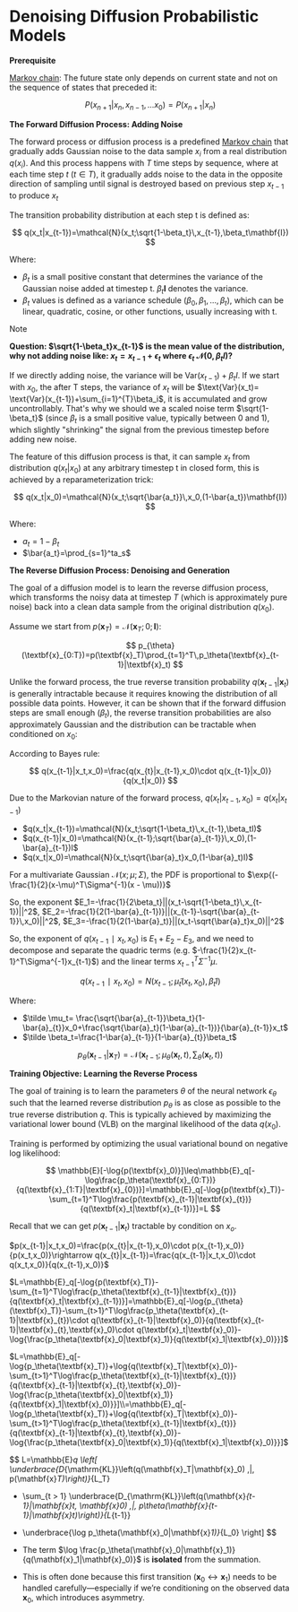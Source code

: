 # Denoising Diffusion Probabilistic Models

**Prerequisite**

<u>Markov chain</u>: The future state only depends on current state and not on the sequence of states that preceded it:

$$
P(x_{n+1}|x_n,x_{n-1},...x_0)=P(x_{n+1}|x_n)
$$

**The Forward Diffusion Process: Adding Noise**

The forward process or diffusion process is a predefined <u>Markov chain</u> that gradually adds Gaussian noise to the data sample $x_i$ from a real distribution $q(x_i)$. And this process happens with $T$ time steps by sequence, where at each time step $t$ $(t\in T)$, it gradually adds noise to the data in the opposite direction of sampling until signal is destroyed based on previous step $x_{t-1}$ to produce $x_t$

The transition probability distribution at each step t is defined as:

$$
q(x_t|x_{t-1})=\mathcal{N}(x_t;\sqrt{1-\beta_t}\,x_{t-1},\beta_t\mathbf{I})
$$

Where:

- $\beta_t$ is a small positive constant that determines the variance of the Gaussian noise added at timestep t. $\beta_t\mathbf{I}$ denotes the variance.
- $\beta_t$ values is defined as a variance schedule $(\beta_0, \beta_1,...,\beta_t)$, which can be linear, quadratic, cosine, or other functions, usually increasing with t.

> [!NOTE]
>
> **Question: $\sqrt{1-\beta_t}x_{t-1}$ is the mean value of the distribution, why not adding noise like: $x_t=x_{t−1}+\epsilon_t$  where $\epsilon_t ~\mathcal{N}(0,\beta_tI)$?**
>
> If we directly adding noise, the variance will be $\text{Var}(x_{t-1})+\beta_tI$. If we start with $x_0$, the after T steps, the variance of $x_t$ will be $\text{Var}(x_t)= \text{Var}(x_{t-1})+\sum_{i=1}^{T}\beta_i$, it is accumulated and grow uncontrollably. That's why we should we a scaled noise term $\sqrt{1-\beta_t}$  (since $\beta_t$ is a small positive value, typically between 0 and 1), which slightly "shrinking" the signal from the previous timestep before adding new noise.



The feature of this diffusion process is that, it can sample $x_t$ from distribution $q(x_t|x_0)$ at any arbitrary timestep t in closed form, this is achieved by a reparameterization trick:

$$
q(x_t|x_0)=\mathcal{N}(x_t;\sqrt{\bar{a_t}}\,x_0,(1-\bar{a_t})\mathbf{I})
$$

Where:

- $a_t=1-\beta_t$
- $\bar{a_t}=\prod_{s=1}^ta_s$





**The Reverse Diffusion Process: Denoising and Generation**

The goal of a diffusion model is to learn the reverse diffusion process, which transforms the noisy data at timestep $T$ (which is approximately pure noise) back into a clean data sample from the original distribution $q(x_0)$.

Assume we start from $p(\textbf{x}_T)=\mathcal{N}(\textbf{x}_T;0;\mathbf{I})$:

$$
p_{\theta}(\textbf{x}_{0:T})=p(\textbf{x}_T)\prod_{t=1}^T\,p_\theta(\textbf{x}_{t-1}|\textbf{x}_t)
$$

Unlike the forward process, the true reverse transition probability $q(\textbf{x}_{t−1}|\textbf{x}_t)$ is generally intractable because it requires knowing the distribution of all possible data points. However, it can be shown that if the forward diffusion steps are small enough $(\beta_t)$, the reverse transition probabilities are also approximately Gaussian and the distribution can be tractable when conditioned on $x_0$:

According to Bayes rule:

$$
q(x_{t-1}|x_t,x_0)=\frac{q(x_{t}|x_{t-1},x_0)\cdot q(x_{t-1}|x_0)}{q(x_t|x_0)}
$$

Due to the Markovian nature of the forward process, $q(x_t|x_{t-1},x_0)=q(x_t|x_{t-1})$

- $q(x_t|x_{t-1})=\mathcal{N}(x_t;\sqrt{1-\beta_t}\,x_{t-1},\beta_tI)$
- $q(x_{t-1}|x_0)=\mathcal{N}(x_{t-1};\sqrt{\bar{a}_{t-1}}\,x_0),(1-\bar{a}_{t-1})I$
- $q(x_t|x_0)=\mathcal{N}(x_t;\sqrt{\bar{a}_t}x_0,(1-\bar{a}_t)I)$

For a multivariate Gaussian $\mathcal{N}(x;\mu;\Sigma)$, the PDF is proportional to $\exp{(-\frac{1}{2}(x-\mu)^T\Sigma^{-1}(x - \mu))}$

So, the exponent $E_1=-\frac{1}{2\beta_t}||(x_t-\sqrt{1-\beta_t}\,x_{t-1})||^2$, $E_2=-\frac{1}{2(1-\bar{a}_{t-1})}||(x_{t-1}-\sqrt{\bar{a}_{t-1}}\,x_0)||^2$, $E_3=-\frac{1}{2(1-\bar{a}_t)}||(x_t-\sqrt{\bar{a}_t}x_0)||^2$

So, the exponent of $q(x_{t−1}∣x_t,x_0)$ is $E_1+E_2-E_3$, and we need to decompose and separate the quadric terms (e.g. $-\frac{1}{2}x_{t-1}^T\Sigma^{-1}x_{t-1}$) and the linear terms $x_{t-1}^T\Sigma^{-1}\mu$.

$$
q(x_{t−1}∣x_t,x_0)=N(x_{t−1};\tilde \mu_t(x_t,x_0),\tilde\beta_tI)
$$

Where:

- $\tilde \mu_t= \frac{\sqrt{\bar{a}_{t-1}}\beta_t}{1-\bar{a}_{t}}x_0+\frac{\sqrt{\bar{a}_t}(1-\bar{a}_{t-1})}{\bar{a}_{t-1}}x_t$
- $\tilde \beta_t=\frac{1-\bar{a}_{t-1}}{1-\bar{a}_{t}}\beta_t$




$$
p_{\theta}(\textbf{x}_{t-1}|\textbf{x}_T)=\mathcal{N}(\textbf{x}_{t-1};\mu_\theta(\textbf{x}_t,t),\sum_\theta(\textbf{x}_t,t))
$$




**Training Objective: Learning the Reverse Process**

The goal of training is to learn the parameters $\theta$ of the neural network $\epsilon_\theta$ such that the learned reverse distribution $p_\theta$ is as close as possible to the true reverse distribution $q$. This is typically achieved by maximizing the variational lower bound (VLB) on the marginal likelihood of the data $q(x_0)$.

Training is performed by optimizing the usual variational bound on negative log likelihood:

$$
\mathbb{E}[-\log{p(\textbf{x}_0)}]\leq\mathbb{E}_q[-\log\frac{p_\theta(\textbf{x}_{0:T})}{q(\textbf{x}_{1:T}|\textbf{x}_{0})}]=\mathbb{E}_q[-\log{p(\textbf{x}_T)}-\sum_{t=1}^T\log\frac{p(\textbf{x}_{t-1}|\textbf{x}_{t})}{q(\textbf{x}_t|\textbf{x}_{t-1})}]=L
$$

Recall that we can get $p(\textbf{x}_{t-1}|\textbf{x}_t)$ tractable by condition on $x_o$.

$p(x_{t-1}|x_t,x_0)=\frac{p(x_{t}|x_{t-1},x_0)\cdot p(x_{t-1},x_0)}{p(x_t,x_0)}\rightarrow q(x_{t}|x_{t-1})=\frac{q(x_{t-1}|x_t,x_0)\cdot q(x_t,x_0)}{q(x_{t-1},x_0)}$

$L=\mathbb{E}_q[-\log{p(\textbf{x}_T)}-\sum_{t=1}^T\log\frac{p_\theta(\textbf{x}_{t-1}|\textbf{x}_{t})}{q(\textbf{x}_t|\textbf{x}_{t-1})}]=\mathbb{E}_q[-\log{p_{\theta}(\textbf{x}_T)}-\sum_{t>1}^T\log\frac{p_\theta(\textbf{x}_{t-1}|\textbf{x}_{t})\cdot q(\textbf{x}_{t-1}|\textbf{x}_0)}{q(\textbf{x}_{t-1}|\textbf{x}_{t},\textbf{x}_0)\cdot q(\textbf{x}_t|\textbf{x}_0)}-\log{\frac{p_\theta(\textbf{x}_0|\textbf{x}_1)}{q(\textbf{x}_1|\textbf{x}_0)}}]$

$L=\mathbb{E}_q[-\log{p_\theta(\textbf{x}_T)}+\log{q(\textbf{x}_T|\textbf{x}_0)}-\sum_{t>1}^T\log\frac{p_\theta(\textbf{x}_{t-1}|\textbf{x}_{t})}{q(\textbf{x}_{t-1}|\textbf{x}_{t},\textbf{x}_0)}-\log{\frac{p_\theta(\textbf{x}_0|\textbf{x}_1)}{q(\textbf{x}_1|\textbf{x}_0)}}]\\=\mathbb{E}_q[-\log{p_\theta(\textbf{x}_T)}+\log{q(\textbf{x}_T|\textbf{x}_0)}-\sum_{t>1}^T\log\frac{p_\theta(\textbf{x}_{t-1}|\textbf{x}_{t})}{q(\textbf{x}_{t-1}|\textbf{x}_{t},\textbf{x}_0)}-\log{\frac{p_\theta(\textbf{x}_0|\textbf{x}_1)}{q(\textbf{x}_1|\textbf{x}_0)}}]$

$$
L=\mathbb{E}_q \left[
\underbrace{D_{\mathrm{KL}}\left(q(\mathbf{x}_T|\mathbf{x}_0) \,\|\, p(\mathbf{x}_T)\right)}_{L_T}
+ \sum_{t > 1}
\underbrace{D_{\mathrm{KL}}\left(q(\mathbf{x}_{t-1}|\mathbf{x}_t, \mathbf{x}_0) \,\|\, p_\theta(\mathbf{x}_{t-1}|\mathbf{x}_t)\right)}_{L_{t-1}}
- \underbrace{\log p_\theta(\mathbf{x}_0|\mathbf{x}_1)}_{L_0}
\right]
$$


- The term $\log \frac{p_\theta(\mathbf{x}_0|\mathbf{x}_1)}{q(\mathbf{x}_1|\mathbf{x}_0)}$ is **isolated** from the summation.

- This is often done because this first transition ($\mathbf{x}_0 \leftrightarrow \mathbf{x}_1$) needs to be handled carefully—especially if we’re conditioning on the observed data $\mathbf{x}_0$, which introduces asymmetry.





[1]: https://proceedings.neurips.cc/paper_files/paper/2020/hash/4c5bcfec8584af0d967f1ab10179ca4b-Abstract.html	" Ho, J.; Jain, A.; Abbeel, P. Denoising Diffusion Probabilistic Models. In Advances in Neural Information Processing Systems; Curran Associates, Inc., 2020; Vol. 33, pp 6840–6851."


